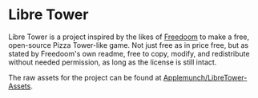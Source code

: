 # Libre Tower

Libre Tower is a project inspired by the likes of [Freedoom](https://github.com/freedoom/freedoom) to make a free, open-source Pizza Tower-like game. Not just free as in price free, but as stated by Freedoom's own readme, free to copy, modify, and redistribute without needed permission, as long as the license is still intact.

The raw assets for the project can be found at [Applemunch/LibreTower-Assets](https://github.com/Applemunch/LibreTower-Assets).